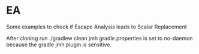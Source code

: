 # EA
Some examples to check if Escape Analysis leads to Scalar Replacement 

After cloning run ./gradlew clean jmh
gradle.properties is set to no-daemon because the gradle jmh plugin is sensitive.
